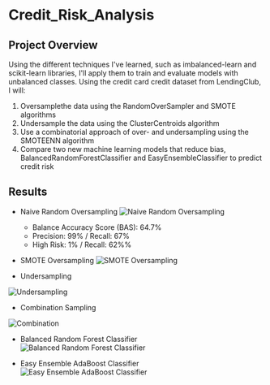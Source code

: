 # Credit_Risk_Analysis

## Project Overview
Using the different techniques I've learned, such as imbalanced-learn and scikit-learn libraries, I'll apply them to train and evaluate models with unbalanced classes. Using the credit card credit dataset from LendingClub, I will:
  1. Oversamplethe data using the RandomOverSampler and SMOTE algorithms
  2. Undersample the data using the ClusterCentroids algorithm
  3. Use a combinatorial approach of over- and undersampling using the SMOTEENN algorithm
  4. Compare two new machine learning models that reduce bias, BalancedRandomForestClassifier and EasyEnsembleClassifier to predict credit risk

## Results
  - Naive Random Oversampling
![Naive Random Oversampling](https://user-images.githubusercontent.com/110737061/206319418-fa34806d-3cc7-4db0-9391-07cba009e950.png)

    - Balance Accuracy Score (BAS): 64.7%
    - Precision: 99% / Recall: 67%
    - High Risk: 1% / Recall: 62%%
  - SMOTE Oversampling
![SMOTE Oversampling](https://user-images.githubusercontent.com/110737061/206319454-0238cf70-1964-4ec6-84ca-99719a318c6b.png)

  - Undersampling

![Undersampling](https://user-images.githubusercontent.com/110737061/206319502-12813140-ec05-4d4d-ad22-ef7590422587.png)

  - Combination Sampling

![Combination](https://user-images.githubusercontent.com/110737061/206319555-d883713c-54b8-42f9-820f-5777d4256308.png)

  - Balanced Random Forest Classifier
![Balanced Random Forest Classifier](https://user-images.githubusercontent.com/110737061/206319606-8c261c0d-1ab9-450d-934c-d5e2047776cc.png)

  - Easy Ensemble AdaBoost Classifier
![Easy Ensemble AdaBoost Classifier](https://user-images.githubusercontent.com/110737061/206319805-489a90a9-ce88-49e7-8e8f-af3c70d3e398.png)

